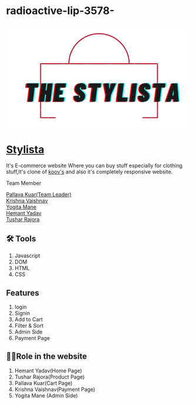 # radioactive-lip-3578-

![Logo](./images%20header/Logo1.png)

# [Stylista](https://playful-caramel-2a397b.netlify.app/html/index.html)

It's E-commerce website Where you can buy stuff
especially for clothing stuff,It's clone of [koov's](https://www.koovs.com/) and also it's completely responsive website.

  Team Member

[Pallava Kuar(Team Leader)](https://github.com/PallavaKuarweb23)  
[Krishna Vaishnav](https://github.com/KrishnaVaishnav98)  
[Yogita Mane](https://github.com/Yogita2021)  
[Hemant Yadav](https://github.com/Hemant142)  
[Tushar Rajora](https://github.com/Tushar092)

## 🛠 Tools

1. Javascript
2. DOM
3. HTML
4. CSS

## Features

1. login
2. Signin
3. Add to Cart
4. Filter & Sort
5. Admin Side
6. Payment Page

## 👩‍🚒Role in the website

1. Hemant Yadav(Home Page)
2. Tushar Rajora(Product Page)
3. Pallava Kuar(Cart Page)
4. Krishna Vaishnav(Payment Page)
5. Yogita Mane (Admin Side)


